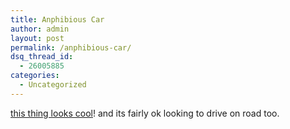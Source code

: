 ```yaml
---
title: Anphibious Car
author: admin
layout: post
permalink: /anphibious-car/
dsq_thread_id:
  - 26005885
categories:
  - Uncategorized
---
```

[this thing looks cool][1]! and its fairly ok looking to drive on road too.

 [1]: http://news.bbc.co.uk/1/hi/england/london/3077508.stm